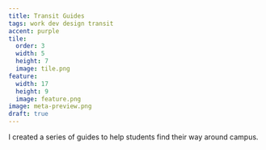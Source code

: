 ```yaml
---
title: Transit Guides
tags: work dev design transit
accent: purple
tile:
  order: 3
  width: 5
  height: 7
  image: tile.png
feature:
  width: 17
  height: 9
  image: feature.png
image: meta-preview.png
draft: true
---
```


I created a series of guides to help students find their way around campus.
